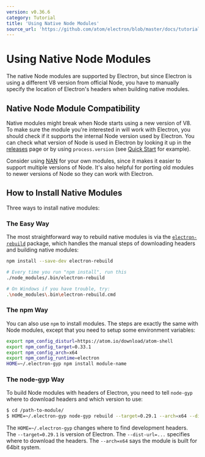 ```yaml
---
version: v0.36.6
category: Tutorial
title: 'Using Native Node Modules'
source_url: 'https://github.com/atom/electron/blob/master/docs/tutorial/using-native-node-modules.md'
---
```


# Using Native Node Modules

The native Node modules are supported by Electron, but since Electron is
using a different V8 version from official Node, you have to manually specify
the location of Electron's headers when building native modules.

## Native Node Module Compatibility

Native modules might break when Node starts using a new version of V8.
To make sure the module you're interested in will work with Electron, you should
check if it supports the internal Node version used by Electron.
You can check what version of Node is used in Electron by looking it up in
the [releases](https://github.com/atom/electron/releases) page or by using
`process.version` (see [Quick Start](https://github.com/atom/electron/blob/master/docs/tutorial/quick-start.md)
for example).

Consider using [NAN](https://github.com/nodejs/nan/) for your own modules, since
it makes it easier to support multiple versions of Node. It's also helpful for
porting old modules to newer versions of Node so they can work with Electron.

## How to Install Native Modules

Three ways to install native modules:

### The Easy Way

The most straightforward way to rebuild native modules is via the
[`electron-rebuild`](https://github.com/paulcbetts/electron-rebuild) package,
which handles the manual steps of downloading headers and building native modules:

```sh
npm install --save-dev electron-rebuild

# Every time you run "npm install", run this
./node_modules/.bin/electron-rebuild

# On Windows if you have trouble, try:
.\node_modules\.bin\electron-rebuild.cmd
```

### The npm Way

You can also use `npm` to install modules. The steps are exactly the same with
Node modules, except that you need to setup some environment variables:

```bash
export npm_config_disturl=https://atom.io/download/atom-shell
export npm_config_target=0.33.1
export npm_config_arch=x64
export npm_config_runtime=electron
HOME=~/.electron-gyp npm install module-name
```

### The node-gyp Way

To build Node modules with headers of Electron, you need to tell `node-gyp`
where to download headers and which version to use:

```bash
$ cd /path-to-module/
$ HOME=~/.electron-gyp node-gyp rebuild --target=0.29.1 --arch=x64 --dist-url=https://atom.io/download/atom-shell
```

The `HOME=~/.electron-gyp` changes where to find development headers. The
`--target=0.29.1` is version of Electron. The `--dist-url=...` specifies
where to download the headers. The `--arch=x64` says the module is built for
64bit system.
